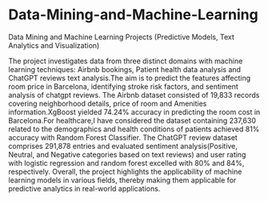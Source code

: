 # Data-Mining-and-Machine-Learning
Data Mining and Machine Learning Projects (Predictive Models, Text Analytics and Visualization)

The project investigates data from three distinct domains with 
machine learning techniques: Airbnb bookings, Patient health 
data analysis and ChatGPT reviews text analysis.The aim is to 
predict the features affecting room price in Barcelona, identifying 
stroke risk factors, and sentiment analysis of chatgpt reviews. The 
Airbnb dataset consisted of 19,833 records covering neighborhood 
details, price of room and Amenities information.XgBoost yielded 
74.24% accuracy in predicting the room cost in Barcelona.For 
healthcare,I have considered the dataset containing 237,630 
related to the demographics and health conditions of patients 
achieved 81% accuracy with Random Forest Classifier. The 
ChatGPT review dataset comprises 291,878 entries and evaluated 
sentiment analysis(Positive, Neutral, and Negative categories 
based on text reviews) and user rating with logistic regression and 
random forest excelled with 80% and 84%, respectively. Overall, 
the project highlights the applicability of machine learning models 
in various fields, thereby making them applicable for predictive 
analytics in real-world applications. 
